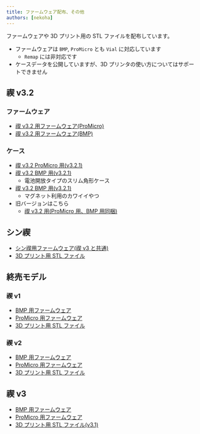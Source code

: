 ```yaml
---
title: ファームウェア配布、その他
authors: [nekoha]
---
```


ファームウェアや 3D プリント用の STL ファイルを配布しています。

- ファームウェアは `BMP`, `ProMicro` とも `Vial` に対応しています
  - `Remap` には非対応です
- ケースデータを公開していますが、3D プリンタの使い方についてはサポートできません

## 禊 v3.2

### ファームウェア

- [禊 v3.2 用ファームウェア(ProMicro)](/firmwares/禊v3.2/promicro-misogi-v3.zip)
- [禊 v3.2 用ファームウェア(BMP)](/firmwares/禊v3.2/misogi-bmp-v3.2.zip)

### ケース

- [禊 v3.2 ProMicro 用(v3.2.1)](/firmwares/禊v3.2/misogi_v3.2.1_PM.zip)
- [禊 v3.2 BMP 用(v3.2.1)](/firmwares/禊v3.2/kaku-misogi.zip)
  - 電池開放タイプのスリム角形ケース
- [禊 v3.2 BMP 用(v3.2.1)](/firmwares/禊v3.2/kawaii-misogi.zip)
  - マグネット利用のカワイイやつ
- 旧バージョンはこちら
  - [禊 v3.2 用(ProMicro 用、BMP 用同梱)](/firmwares/禊v3.2/stl-misogi-v3.2.zip)

## シン禊

- [シン禊用ファームウェア(禊 v3 と共通)](/firmwares/禊v3/promicro-misogi-v3.zip)
- [3D プリント用 STL ファイル](/firmwares/thin禊v1/thin-misogi-stl.zip)

## 終売モデル

### 禊 v1

- [BMP 用ファームウェア](/firmwares/禊v1/bmp-misogi-v1.zip)
- [ProMicro 用ファームウェア](/firmwares/禊v1/promicro-misogi-v1.zip)
- [3D プリント用 STL ファイル](/firmwares/禊v1/stl-misogi-v1.zip)

### 禊 v2

- [BMP 用ファームウェア](/firmwares/禊v2/bmp-misogi-v2.zip)
- [ProMicro 用ファームウェア](/firmwares/禊v2/promicro-misogi-v2.zip)
- [3D プリント用 STL ファイル](/firmwares/禊v2/stl-misogi-v2.zip)

## 禊 v3

- [BMP 用ファームウェア](/firmwares/禊v3/bmp-misogi-v3.zip)
- [ProMicro 用ファームウェア](/firmwares/禊v3/promicro-misogi-v3.zip)
- [3D プリント用 STL ファイル(v3.1)](/firmwares/禊v3/stl-misogi-v3.1.zip)
